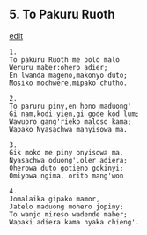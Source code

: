
## 5.  To Pakuru Ruoth
[edit](https://docs.google.com/document/d/1iS7129ZBHD2JShgTwaLqrgUWXa4AdMc9/edit?mode=html)



    1.
    To pakuru Ruoth me polo malo
    Weruru maber:ohero adier;
    En lwanda mageno,makonyo duto;
    Mosiko mochwere,mipako chutho.

    2.
    To paruru piny,en hono maduong'
    Gi nam,kodi yien,gi gode kod lum;
    Wawuoro gang'rieko maloso kama;
    Wapako Nyasachwa manyisowa ma.

    3.
    Gik moko me piny onyisowa ma,
    Nyasachwa oduong',oler adiera;
    Oherowa duto gotieno gokinyi;
    Omiyowa ngima, orito mang'won

    4.
    Jomalaika gipako mamor,
    Jatelo maduong mohero jopiny;
    To wanjo mireso wadende maber;
    Wapaki adiera kama nyaka chieng'.
